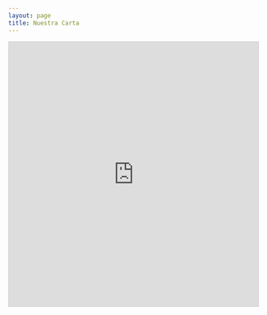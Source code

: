 ```yaml
---
layout: page
title: Nuestra Carta
---
```

<iframe class="airtable-embed" src="https://airtable.com/embed/shrQEXQ7EjPrXxVdg?backgroundColor=cyan&layout=card&viewControls=on" frameborder="0" onmousewheel="" width="100%" height="533" style="background: transparent; border: 1px solid #ccc;"></iframe>
